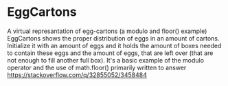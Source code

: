 # EggCartons
A virtual represantation of egg-cartons (a modulo and floor() example)
    EggCartons shows the proper distribution of eggs in an amount of cartons.
    Initialize it with an amount of eggs and it holds the amount of boxes
    needed to contain these eggs and the amount of eggs, that are left over
    (that are not enough to fill another full box).
    It's a basic example of the modulo operator and the use of math.floor()
    primarily written to answer https://stackoverflow.com/q/32855052/3458484
